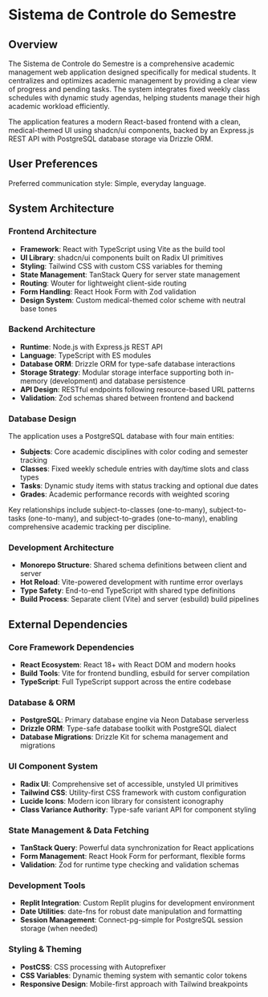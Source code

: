# Sistema de Controle do Semestre

## Overview

The Sistema de Controle do Semestre is a comprehensive academic management web application designed specifically for medical students. It centralizes and optimizes academic management by providing a clear view of progress and pending tasks. The system integrates fixed weekly class schedules with dynamic study agendas, helping students manage their high academic workload efficiently.

The application features a modern React-based frontend with a clean, medical-themed UI using shadcn/ui components, backed by an Express.js REST API with PostgreSQL database storage via Drizzle ORM.

## User Preferences

Preferred communication style: Simple, everyday language.

## System Architecture

### Frontend Architecture
- **Framework**: React with TypeScript using Vite as the build tool
- **UI Library**: shadcn/ui components built on Radix UI primitives
- **Styling**: Tailwind CSS with custom CSS variables for theming
- **State Management**: TanStack Query for server state management
- **Routing**: Wouter for lightweight client-side routing
- **Form Handling**: React Hook Form with Zod validation
- **Design System**: Custom medical-themed color scheme with neutral base tones

### Backend Architecture
- **Runtime**: Node.js with Express.js REST API
- **Language**: TypeScript with ES modules
- **Database ORM**: Drizzle ORM for type-safe database interactions
- **Storage Strategy**: Modular storage interface supporting both in-memory (development) and database persistence
- **API Design**: RESTful endpoints following resource-based URL patterns
- **Validation**: Zod schemas shared between frontend and backend

### Database Design
The application uses a PostgreSQL database with four main entities:
- **Subjects**: Core academic disciplines with color coding and semester tracking
- **Classes**: Fixed weekly schedule entries with day/time slots and class types
- **Tasks**: Dynamic study items with status tracking and optional due dates
- **Grades**: Academic performance records with weighted scoring

Key relationships include subject-to-classes (one-to-many), subject-to-tasks (one-to-many), and subject-to-grades (one-to-many), enabling comprehensive academic tracking per discipline.

### Development Architecture
- **Monorepo Structure**: Shared schema definitions between client and server
- **Hot Reload**: Vite-powered development with runtime error overlays
- **Type Safety**: End-to-end TypeScript with shared type definitions
- **Build Process**: Separate client (Vite) and server (esbuild) build pipelines

## External Dependencies

### Core Framework Dependencies
- **React Ecosystem**: React 18+ with React DOM and modern hooks
- **Build Tools**: Vite for frontend bundling, esbuild for server compilation
- **TypeScript**: Full TypeScript support across the entire codebase

### Database & ORM
- **PostgreSQL**: Primary database engine via Neon Database serverless
- **Drizzle ORM**: Type-safe database toolkit with PostgreSQL dialect
- **Database Migrations**: Drizzle Kit for schema management and migrations

### UI Component System
- **Radix UI**: Comprehensive set of accessible, unstyled UI primitives
- **Tailwind CSS**: Utility-first CSS framework with custom configuration
- **Lucide Icons**: Modern icon library for consistent iconography
- **Class Variance Authority**: Type-safe variant API for component styling

### State Management & Data Fetching
- **TanStack Query**: Powerful data synchronization for React applications
- **Form Management**: React Hook Form for performant, flexible forms
- **Validation**: Zod for runtime type checking and validation schemas

### Development Tools
- **Replit Integration**: Custom Replit plugins for development environment
- **Date Utilities**: date-fns for robust date manipulation and formatting
- **Session Management**: Connect-pg-simple for PostgreSQL session storage (when needed)

### Styling & Theming
- **PostCSS**: CSS processing with Autoprefixer
- **CSS Variables**: Dynamic theming system with semantic color tokens
- **Responsive Design**: Mobile-first approach with Tailwind breakpoints
